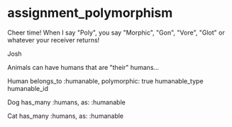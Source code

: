 assignment_polymorphism
=======================

Cheer time! When I say "Poly", you say "Morphic", "Gon", "Vore", "Glot" or whatever your receiver returns!

Josh

Animals can have humans that are "their" humans...

Human
  belongs_to :humanable, polymorphic: true
  humanable_type
  humanable_id

Dog
  has_many :humans, as: :humanable

Cat
  has_many :humans, as: :humanable
